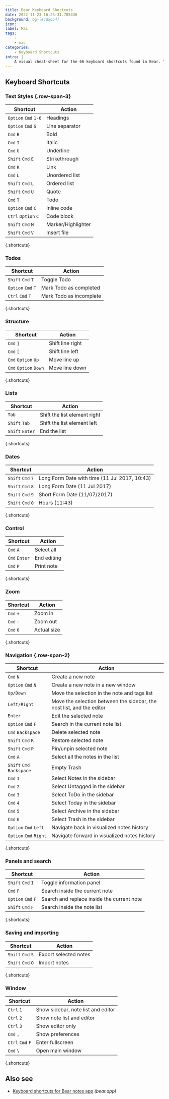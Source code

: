 ```yaml
---
title: Bear Keyboard Shortcuts
date: 2022-11-23 16:23:31.705436
background: bg-[#cd5654]
icon: 
label: Mac
tags: 
    - 
    - mac
categories:
    - Keyboard Shortcuts
intro: |
    A visual cheat-sheet for the 66 keyboard shortcuts found in Bear. This application is MacOS-only.
---
```




Keyboard Shortcuts
------------------



### Text Styles {.row-span-3}

Shortcut | Action
---|---
`Option` `Cmd` `1-6`  | Headings
`Option` `Cmd` `S`  | Line separator
`Cmd` `B`  | Bold
`Cmd` `I`  | Italic
`Cmd` `U`  | Underline
`Shift` `Cmd` `E`  | Strikethrough
`Cmd` `K`  | Link
`Cmd` `L`  | Unordered list
`Shift` `Cmd` `L`  | Ordered list
`Shift` `Cmd` `U`  | Quote
`Cmd` `T`  | Todo
`Option` `Cmd` `C`  | Inline code
`Ctrl` `Option` `C`  | Code block
`Shift` `Cmd` `M`  | Marker/Highlighter
`Shift` `Cmd` `V`  | Insert file
{.shortcuts}


### Todos

Shortcut | Action
---|---
`Shift` `Cmd` `T`  | Toggle Todo
`Option` `Cmd` `T`  | Mark Todo as completed
`Ctrl` `Cmd` `T`  | Mark Todo as incomplete
{.shortcuts}


### Structure

Shortcut | Action
---|---
`Cmd` `]`  | Shift line right
`Cmd` `[`  | Shift line left
`Cmd` `Option` `Up`  | Move line up
`Cmd` `Option` `Down`  | Move line down
{.shortcuts}


### Lists

Shortcut | Action
---|---
`Tab`  | Shift the list element right
`Shift` `Tab`  | Shift the list element left
`Shift` `Enter`  | End the list
{.shortcuts}


### Dates

Shortcut | Action
---|---
`Shift` `Cmd` `7`  | Long Form Date with time (11 Jul 2017, 10:43)
`Shift` `Cmd` `8`  | Long Form Date (11 Jul 2017)
`Shift` `Cmd` `9`  | Short Form Date (11/07/2017)
`Shift` `Cmd` `0`  | Hours (11:43)
{.shortcuts}


### Control

Shortcut | Action
---|---
`Cmd` `A`  | Select all
`Cmd` `Enter`  | End editing
`Cmd` `P`  | Print note
{.shortcuts}


### Zoom

Shortcut | Action
---|---
`Cmd` `+`  | Zoom in
`Cmd` `-`  | Zoom out
`Cmd` `0`  | Actual size
{.shortcuts}



### Navigation {.row-span-2}

Shortcut | Action
---|---
`Cmd` `N`  | Create a new note
`Option` `Cmd` `N`  | Create a new note in a new window
`Up/Down`  | Move the selection in the note and tags list
`Left/Right`  | Move the selection between the sidebar, the nost list, and the editor
`Enter`  | Edit the selected note
`Option` `Cmd` `F`  | Search in the current note list
`Cmd` `Backspace`  | Delete selected note
`Shift` `Cmd` `R`  | Restore selected note
`Shift` `Cmd` `P`  | Pin/unpin selected note
`Cmd` `A`  | Select all the notes in the list
`Shift` `Cmd` `Backspace`  | Empty Trash
`Cmd` `1`  | Select Notes in the sidebar
`Cmd` `2`  | Select Untagged in the sidebar
`Cmd` `3`  | Select ToDo in the sidebar
`Cmd` `4`  | Select Today in the sidebar
`Cmd` `5`  | Select Archive in the sidebar
`Cmd` `6`  | Select Trash in the sidebar
`Option` `Cmd` `Left`  | Navigate back in visualized notes history
`Option` `Cmd` `Right`  | Navigate forward in visualized notes history
{.shortcuts}


### Panels and search

Shortcut | Action
---|---
`Shift` `Cmd` `I`  | Toggle information panel
`Cmd` `F`  | Search inside the current note
`Option` `Cmd` `F`  | Search and replace inside the current note
`Shift` `Cmd` `F`  | Search inside the note list
{.shortcuts}


### Saving and importing

Shortcut | Action
---|---
`Shift` `Cmd` `S`  | Export selected notes
`Shift` `Cmd` `O`  | Import notes
{.shortcuts}


### Window

Shortcut | Action
---|---
`Ctrl` `1`  | Show sidebar, note list and editor
`Ctrl` `2`  | Show note list and editor
`Ctrl` `3`  | Show editor only
`Cmd` `,`  | Show preferences
`Ctrl` `Cmd` `F`  | Enter fullscreen
`Cmd` `\`  | Open main window
{.shortcuts}




Also see
--------
- [Keyboard shortcuts for Bear notes app](https://bear.app/faq/Shortcuts%20and%20more/Mac%20shortcuts/) _(bear.app)_
